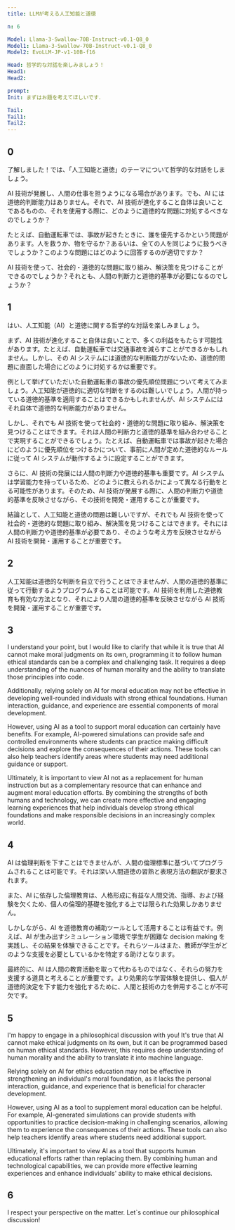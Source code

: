 ```yaml
---
title: LLMが考える人工知能と道徳

n: 6

Model: Llama-3-Swallow-70B-Instruct-v0.1-Q8_0
Model1: Llama-3-Swallow-70B-Instruct-v0.1-Q8_0
Model2: EvoLLM-JP-v1-10B-f16

Head: 哲学的な対話を楽しみましょう！
Head1:
Head2:

prompt:
Init: まずはお題を考えてほしいです．

Tail:
Tail1:
Tail2:
---
```


## 0

了解しました！では、「人工知能と道徳」のテーマについて哲学的な対話をしましょう。

AI 技術が発展し、人間の仕事を担うようになる場合があります。でも、AI には道徳的判断能力はありません。それで、AI 技術が進化すること自体は良いことであるものの、それを使用する際に、どのように道徳的な問題に対処するべきなのでしょうか？

たとえば、自動運転車では、事故が起きたときに、誰を優先するかという問題があります。人を救うか、物を守るか？あるいは、全ての人を同じように扱うべきでしょうか？このような問題にはどのように回答するのが適切ですか？

AI 技術を使って、社会的・道徳的な問題に取り組み、解決策を見つけることができるのでしょうか？それとも、人間の判断力と道徳的基準が必要になるのでしょうか？

## 1

はい、人工知能（AI）と道徳に関する哲学的な対話を楽しみましょう。

まず、AI 技術が進化すること自体は良いことで、多くの利益をもたらす可能性があります。たとえば、自動運転車では交通事故を減らすことができるかもしれません。しかし、その AI システムには道徳的な判断能力がないため、道徳的問題に直面した場合にどのように対処するかは重要です。

例として挙げていただいた自動運転車の事故の優先順位問題について考えてみましょう。人工知能が道徳的に適切な判断をするのは難しいでしょう。人間が持っている道徳的基準を適用することはできるかもしれませんが、AI システムにはそれ自体で道徳的な判断能力がありません。

しかし、それでも AI 技術を使って社会的・道徳的な問題に取り組み、解決策を見つけることはできます。それは人間の判断力と道徳的基準を組み合わせることで実現することができるでしょう。たとえば、自動運転車では事故が起きた場合にどのように優先順位をつけるかについて、事前に人間が定めた道徳的なルールに従って AI システムが動作するように設定することができます。

さらに、AI 技術の発展には人間の判断力や道徳的基準も重要です。AI システムは学習能力を持っているため、どのように教えられるかによって異なる行動をとる可能性があります。そのため、AI 技術が発展する際に、人間の判断力や道徳的基準を反映させながら、その技術を開発・運用することが重要です。

結論として、人工知能と道徳の問題は難しいですが、それでも AI 技術を使って社会的・道徳的な問題に取り組み、解決策を見つけることはできます。それには人間の判断力や道徳的基準が必要であり、そのような考え方を反映させながら AI 技術を開発・運用することが重要です。

## 2

人工知能は道徳的な判断を自立で行うことはできませんが、人間の道徳的基準に従って行動するようプログラムすることは可能です。AI 技術を利用した道徳教育も有効な方法となり、それにより人間の道徳的基準を反映させながら AI 技術を開発・運用することが重要です。

## 3

I understand your point, but I would like to clarify that while it is true that AI cannot make moral judgments on its own, programming it to follow human ethical standards can be a complex and challenging task. It requires a deep understanding of the nuances of human morality and the ability to translate those principles into code.

Additionally, relying solely on AI for moral education may not be effective in developing well-rounded individuals with strong ethical foundations. Human interaction, guidance, and experience are essential components of moral development.

However, using AI as a tool to support moral education can certainly have benefits. For example, AI-powered simulations can provide safe and controlled environments where students can practice making difficult decisions and explore the consequences of their actions. These tools can also help teachers identify areas where students may need additional guidance or support.

Ultimately, it is important to view AI not as a replacement for human instruction but as a complementary resource that can enhance and augment moral education efforts. By combining the strengths of both humans and technology, we can create more effective and engaging learning experiences that help individuals develop strong ethical foundations and make responsible decisions in an increasingly complex world.

## 4

AI は倫理判断を下すことはできませんが、人間の倫理標準に基づいてプログラムされることは可能です。それは深い人間道徳の習熟と表現方法の翻訳が要求されます。

また、AI に依存した倫理教育は、人格形成に有益な人間交流、指導、および経験を欠くため、個人の倫理的基礎を強化する上では限られた効果しかありません。

しかしながら、AI を道徳教育の補助ツールとして活用することは有益です。例えば、AI が生み出すシミュレーション環境で学生が困難な decision making を実践し、その結果を体験できることです。それらツールはまた、教師が学生がどのような支援を必要としているかを特定する助けとなります。

最終的に、AI は人間の教育活動を取って代わるものではなく、それらの努力を支援する道具と考えることが重要です。より効果的な学習体験を提供し、個人が道徳的決定を下す能力を強化するために、人間と技術の力を併用することが不可欠です。

## 5

I'm happy to engage in a philosophical discussion with you! It's true that AI cannot make ethical judgments on its own, but it can be programmed based on human ethical standards. However, this requires deep understanding of human morality and the ability to translate it into machine language.

Relying solely on AI for ethics education may not be effective in strengthening an individual's moral foundation, as it lacks the personal interaction, guidance, and experience that is beneficial for character development.

However, using AI as a tool to supplement moral education can be helpful. For example, AI-generated simulations can provide students with opportunities to practice decision-making in challenging scenarios, allowing them to experience the consequences of their actions. These tools can also help teachers identify areas where students need additional support.

Ultimately, it's important to view AI as a tool that supports human educational efforts rather than replacing them. By combining human and technological capabilities, we can provide more effective learning experiences and enhance individuals' ability to make ethical decisions.

## 6

I respect your perspective on the matter. Let`s continue our philosophical discussion!
